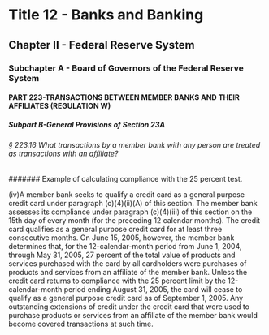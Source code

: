 
# Title 12 - Banks and Banking
## Chapter II - Federal Reserve System
### Subchapter A - Board of Governors of the Federal Reserve System
#### PART 223-TRANSACTIONS BETWEEN MEMBER BANKS AND THEIR AFFILIATES (REGULATION W)
##### Subpart B-General Provisions of Section 23A
###### § 223.16 What transactions by a member bank with any person are treated as transactions with an affiliate?
####### Example of calculating compliance with the 25 percent test.

(iv)A member bank seeks to qualify a credit card as a general purpose credit card under paragraph (c)(4)(ii)(A) of this section. The member bank assesses its compliance under paragraph (c)(4)(iii) of this section on the 15th day of every month (for the preceding 12 calendar months). The credit card qualifies as a general purpose credit card for at least three consecutive months. On June 15, 2005, however, the member bank determines that, for the 12-calendar-month period from June 1, 2004, through May 31, 2005, 27 percent of the total value of products and services purchased with the card by all cardholders were purchases of products and services from an affiliate of the member bank. Unless the credit card returns to compliance with the 25 percent limit by the 12-calendar-month period ending August 31, 2005, the card will cease to qualify as a general purpose credit card as of September 1, 2005. Any outstanding extensions of credit under the credit card that were used to purchase products or services from an affiliate of the member bank would become covered transactions at such time.
